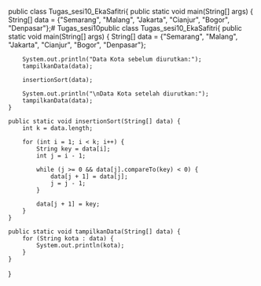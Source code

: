 public class Tugas_sesi10_EkaSafitri{
    public static void main(String[] args) {
        String[] data = {"Semarang", "Malang", "Jakarta", "Cianjur", "Bogor", "Denpasar"};# Tugas_sesi10public class Tugas_sesi10_EkaSafitri{
    public static void main(String[] args) {
        String[] data = {"Semarang", "Malang", "Jakarta", "Cianjur", "Bogor", "Denpasar"};
        
        System.out.println("Data Kota sebelum diurutkan:");
        tampilkanData(data);
        
        insertionSort(data);
        
        System.out.println("\nData Kota setelah diurutkan:");
        tampilkanData(data);
    }
    
    public static void insertionSort(String[] data) {
        int k = data.length;
        
        for (int i = 1; i < k; i++) {
            String key = data[i];
            int j = i - 1;
            
            while (j >= 0 && data[j].compareTo(key) < 0) {
                data[j + 1] = data[j];
                j = j - 1;
            }
            
            data[j + 1] = key;
        }
    }
    
    public static void tampilkanData(String[] data) {
        for (String kota : data) {
            System.out.println(kota);
        }
    }
}
